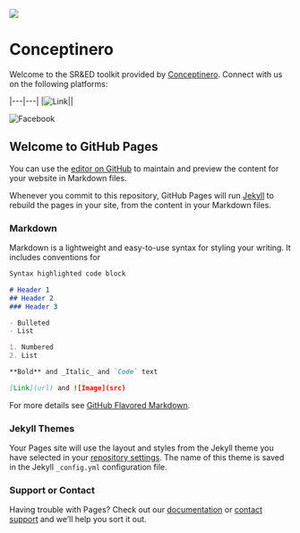 ![](https://github.com/seenthattinker/Conceptinero/blob/master/images/conceptinero-funding-ideas-logo-white-383w.webp)


Conceptinero
===================

Welcome to the SR&ED toolkit provided by [Conceptinero](https://www.conceptinero.com/).
Connect with us on the following platforms:

|---|---|
|![Link](https://github.com/seenthattinker/Conceptinero/blob/master/images/linkedin.jpeg)|[](https://www.linkedin.com/company/conceptinero/)|


![Facebook](https://github.com/seenthattinker/Conceptinero/blob/master/images/face.jpeg)






## Welcome to GitHub Pages

You can use the [editor on GitHub](https://github.com/seenthattinker/Conceptinero/edit/master/README.md) to maintain and preview the content for your website in Markdown files.

Whenever you commit to this repository, GitHub Pages will run [Jekyll](https://jekyllrb.com/) to rebuild the pages in your site, from the content in your Markdown files.

### Markdown

Markdown is a lightweight and easy-to-use syntax for styling your writing. It includes conventions for

```markdown
Syntax highlighted code block

# Header 1
## Header 2
### Header 3

- Bulleted
- List

1. Numbered
2. List

**Bold** and _Italic_ and `Code` text

[Link](url) and ![Image](src)
```

For more details see [GitHub Flavored Markdown](https://guides.github.com/features/mastering-markdown/).

### Jekyll Themes

Your Pages site will use the layout and styles from the Jekyll theme you have selected in your [repository settings](https://github.com/seenthattinker/Conceptinero/settings). The name of this theme is saved in the Jekyll `_config.yml` configuration file.

### Support or Contact

Having trouble with Pages? Check out our [documentation](https://docs.github.com/categories/github-pages-basics/) or [contact support](https://github.com/contact) and we’ll help you sort it out.
